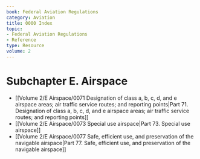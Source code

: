 ```yaml
---
book: Federal Aviation Regulations
category: Aviation
title: 0000 Index
topic:
- Federal Aviation Regulations
- Reference
type: Resource
volume: 2
---
```


# Subchapter E. Airspace

- [[Volume 2/E Airspace/0071 Designation of class a, b, c, d, and e airspace areas; air traffic service routes; and reporting points|Part 71. Designation of class a, b, c, d, and e airspace areas; air traffic service routes; and reporting points]]
- [[Volume 2/E Airspace/0073 Special use airspace|Part 73. Special use airspace]]
- [[Volume 2/E Airspace/0077 Safe, efficient use, and preservation of the navigable airspace|Part 77. Safe, efficient use, and preservation of the navigable airspace]]